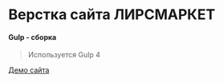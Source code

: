 # Верстка сайта ЛИРСМАРКЕТ

#### Gulp - сборка
> Используется Gulp 4

[Демо сайта](https://www.lirsmarket.ru/)
